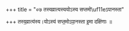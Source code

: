 +++
title = "०७ तस्यव्रात्यस्ययोऽस्य सप्तमो\uf11eऽपानस्ता"

+++
तस्य॒व्रात्य॑स्य।योऽस्य॑ सप्त॒मोऽपा॒नस्ता इ॒मा दक्षि॑णाः ॥